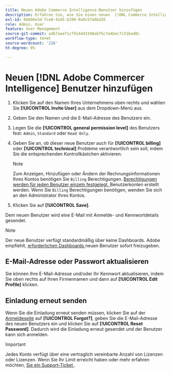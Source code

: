 ```yaml
---
title: Neuen Adobe Commerce Intelligence-Benutzer hinzufügen
description: Erfahren Sie, wie Sie einen neuen  [!DNL Commerce Intelligence]  hinzufügen und Ihren Benutzernamen oder Ihr Kennwort aktualisieren.
exl-id: 6b846e3d-fce0-4145-b298-9a9c57e6bd26
role: Admin, User
feature: User Management
source-git-commit: adb7aaef1cf914d43348abf5c7e4bec7c51bed0c
workflow-type: tm+mt
source-wordcount: '226'
ht-degree: 0%

---
```


# Neuen [!DNL Adobe Commercer Intelligence] Benutzer hinzufügen

1. Klicken Sie auf den Namen Ihres Unternehmens oben rechts und wählen Sie **[!UICONTROL Invite User]** aus dem Dropdown-Menü aus.
1. Geben Sie den Namen und die E-Mail-Adresse des Benutzers ein.
1. Legen Sie die **[!UICONTROL general permission level]** des Benutzers fest: `Admin`, `Standard` oder `Read Only`.
1. Geben Sie an, ob dieser neue Benutzer auch für **[!UICONTROL billing]** oder **[!UICONTROL technical]** Probleme verantwortlich sein soll, indem Sie die entsprechenden Kontrollkästchen aktivieren.

   >[!NOTE]
   >
   >Zum Anzeigen, Hinzufügen oder Ändern der Rechnungsinformationen Ihres Kontos benötigen Sie `Billing` Berechtigungen. [Berechtigungen werden für jeden Benutzer einzeln festgelegt, ](../../administrator/user-management/user-management.md) Benutzerkonten erstellt werden. Wenn Sie `Billing` Berechtigungen benötigen, wenden Sie sich an den Administrator Ihres Kontos.

1. Klicken Sie auf **[!UICONTROL Save]**.

Dem neuen Benutzer wird eine E-Mail mit Anmelde- und Kennwortdetails gesendet.

>[!NOTE]
>
>Der neue Benutzer verfügt standardmäßig über keine Dashboards. Adobe empfiehlt, [ erforderlichen Dashboards ](../../data-user/dashboards/share-dashboard-with-users.md) neuen Benutzer sofort freizugeben.

## E-Mail-Adresse oder Passwort aktualisieren

Sie können Ihre E-Mail-Adresse und/oder Ihr Kennwort aktualisieren, indem Sie oben rechts auf Ihren Firmennamen und dann auf **[!UICONTROL Edit Profile]** klicken.

## Einladung erneut senden

Wenn Sie die Einladung erneut senden müssen, klicken Sie auf der [Anmeldeseite](https://dashboard.rjmetrics.com/v2/session/create) auf **[!UICONTROL Forgot?]**, geben Sie die E-Mail-Adresse des neuen Benutzers ein und klicken Sie auf **[!UICONTROL Reset Password]**. Dadurch wird die Einladung erneut gesendet und der Benutzer kann sich anmelden.

>[!IMPORTANT]
>
>Jedes Konto verfügt über eine vertraglich vereinbarte Anzahl von Lizenzen oder Lizenzen. Wenn Sie Ihr Limit erreicht haben oder mehr erfahren möchten, [ Sie ein Support-Ticket ](https://experienceleague.adobe.com/docs/commerce-knowledge-base/kb/troubleshooting/miscellaneous/mbi-service-policies.html?lang=de).
